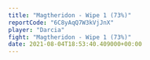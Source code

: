 ```yaml
---
title: "Magtheridon - Wipe 1 (73%)"
reportCode: "6C8yAqQ7W3kVjJnX"
player: "Darcia"
fight: "Magtheridon - Wipe 1 (73%)"
date: 2021-08-04T18:53:40.409000+00:00
---
```

